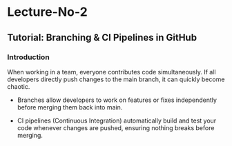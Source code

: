 # Lecture-No-2
## Tutorial: Branching & CI Pipelines in GitHub
### Introduction

When working in a team, everyone contributes code simultaneously. If all developers directly push changes to the main branch, it can quickly become chaotic.

- Branches allow developers to work on features or fixes independently before merging them back into main.

- CI pipelines (Continuous Integration) automatically build and test your code whenever changes are pushed, ensuring nothing breaks before merging.